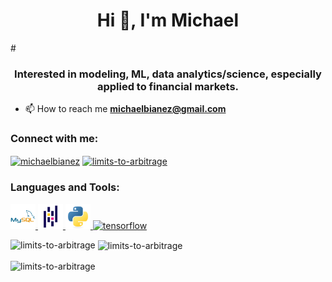 <h1 align="center">Hi 👋, I'm Michael</h1>
# <h3 align="center">Interested in modeling, ML, data analytics/science, especially applied to financial markets.</h3>

- 📫 How to reach me **michaelbianez@gmail.com**

<h3 align="left">Connect with me:</h3>
<p align="left">
<a href="https://linkedin.com/in/michaelbianez" target="blank"><img align="center" src="https://raw.githubusercontent.com/rahuldkjain/github-profile-readme-generator/master/src/images/icons/Social/linked-in-alt.svg" alt="michaelbianez" height="30" width="40" /></a>
<a href="https://kaggle.com/limits-to-arbitrage" target="blank"><img align="center" src="https://raw.githubusercontent.com/rahuldkjain/github-profile-readme-generator/master/src/images/icons/Social/kaggle.svg" alt="limits-to-arbitrage" height="30" width="40" /></a>
</p>

<h3 align="left">Languages and Tools:</h3>
<p align="left"> <a href="https://www.mysql.com/" target="_blank" rel="noreferrer"> <img src="https://raw.githubusercontent.com/devicons/devicon/master/icons/mysql/mysql-original-wordmark.svg" alt="mysql" width="40" height="40"/> </a> <a href="https://pandas.pydata.org/" target="_blank" rel="noreferrer"> <img src="https://raw.githubusercontent.com/devicons/devicon/2ae2a900d2f041da66e950e4d48052658d850630/icons/pandas/pandas-original.svg" alt="pandas" width="40" height="40"/> </a> <a href="https://www.python.org" target="_blank" rel="noreferrer"> <img src="https://raw.githubusercontent.com/devicons/devicon/master/icons/python/python-original.svg" alt="python" width="40" height="40"/> </a> <a href="https://www.tensorflow.org" target="_blank" rel="noreferrer"> <img src="https://www.vectorlogo.zone/logos/tensorflow/tensorflow-icon.svg" alt="tensorflow" width="40" height="40"/> </a> </p>

<p><img align="left" src="https://github-readme-stats.vercel.app/api/top-langs?username=limits-to-arbitrage&show_icons=true&locale=en&layout=compact" alt="limits-to-arbitrage" /></p>

<p>&nbsp;<img align="center" src="https://github-readme-stats.vercel.app/api?username=limits-to-arbitrage&show_icons=true&locale=en" alt="limits-to-arbitrage" /></p>

<p><img align="center" src="https://github-readme-streak-stats.herokuapp.com/?user=limits-to-arbitrage&" alt="limits-to-arbitrage" /></p>
